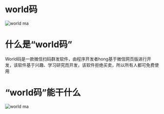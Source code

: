 # world码

![world ma](https://github.com/shuicheng/worldma/raw/master/img/5.PNG)  

# 什么是“world码”
World码是一款微信扫码群发软件，由程序开发者hong基于微信网页版进行开发，该软件基于兴趣、学习研究而开发，该软件拒绝买卖，所以所有人都可免费使用

# “world码”能干什么

![world ma](https://github.com/shuicheng/worldma/raw/master/img/6.PNG)  
